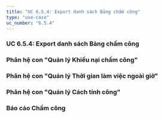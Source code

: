 ```yaml
---
title: "UC 6.5.4: Export danh sách Bảng chấm công"
type: "use-case"
uc_number: "6.5.4"
---
```


### UC 6.5.4: Export danh sách Bảng chấm công

### Phân hệ con "Quản lý Khiếu nại chấm công"

### Phân hệ con "Quản lý Thời gian làm việc ngoài giờ"

### Phân hệ con "Quản lý Cách tính công"

### Báo cáo Chấm công

